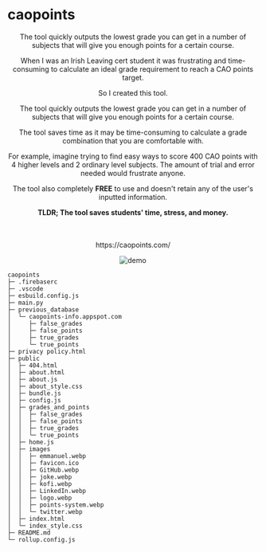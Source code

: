 # caopoints
<div style="text-align:center;margin:auto;">
  <p>The tool quickly outputs the lowest grade you can get in a number of subjects that will give you enough points for a certain course.</p>
    <p>
        When I was an Irish Leaving cert student it was frustrating and time-consuming to calculate an ideal
        grade requirement to reach a CAO points target.
    </p>
    <p>So I created this tool.</p>
    <p>The tool quickly outputs the lowest grade you can get in a number of subjects that will give you enough
        points for a certain course.</p>
    <p>The tool saves time as it may be time-consuming to calculate a grade combination that you are
        comfortable with.</p>
    <p>For example, imagine trying to find easy ways to score 400 CAO points with 4 higher levels and 2
        ordinary level subjects. The amount of trial and error needed would frustrate anyone.</p>
    <p>The tool also completely <strong>FREE</strong> to use and doesn't retain any of
        the user's inputted information.</p>
    <strong>TLDR; The tool saves students' time, stress, and money.</strong>
  
  <br>
  <br>
  <br>
  
  <p> https://caopoints.com/ </p>
  <p><img src="https://github.com/Agent421/caopoints/assets/40457467/1a164e9c-3f61-4007-8a9d-3a4f436fc072" alt="demo"></p>
</div>

```
caopoints
├─ .firebaserc
├─ .vscode
├─ esbuild.config.js
├─ main.py
├─ previous_database
│  └─ caopoints-info.appspot.com
│     ├─ false_grades
│     ├─ false_points
│     ├─ true_grades
│     └─ true_points
├─ privacy policy.html
├─ public
│  ├─ 404.html
│  ├─ about.html
│  ├─ about.js
│  ├─ about_style.css
│  ├─ bundle.js
│  ├─ config.js
│  ├─ grades_and_points
│  │  ├─ false_grades
│  │  ├─ false_points
│  │  ├─ true_grades
│  │  └─ true_points
│  ├─ home.js
│  ├─ images
│  │  ├─ emmanuel.webp
│  │  ├─ favicon.ico
│  │  ├─ GitHub.webp
│  │  ├─ joke.webp
│  │  ├─ kofi.webp
│  │  ├─ LinkedIn.webp
│  │  ├─ logo.webp
│  │  ├─ points-system.webp
│  │  └─ twitter.webp
│  ├─ index.html
│  └─ index_style.css
├─ README.md
└─ rollup.config.js

```